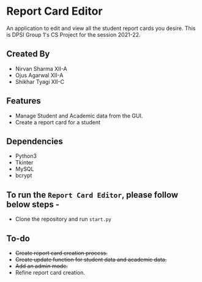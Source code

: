 # Report Card Editor

An application to edit and view all the student report cards you desire. This is DPSI Group 1's CS Project for the session 2021-22.

## Created By 

- Nirvan Sharma  XII-A 
- Ojus Agarwal  XII-A
- Shikhar Tyagi  XII-C

## Features

- Manage Student and Academic data from the GUI.
- Create a report card for a student

## Dependencies

- Python3
- Tkinter
- MySQL
- bcrypt

## To run the ``Report Card Editor``, please follow below steps -

- Clone the repository and run `start.py`

## To-do

- ~~Create report card creation process.~~
- ~~Create update function for student data and academic data.~~
- ~~Add an admin mode.~~
- Refine report card creation.

